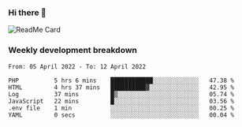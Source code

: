 ### Hi there 👋

<!--
**itzcy/itzcy** is a ✨ _special_ ✨ repository because its `README.md` (this file) appears on your GitHub profile.

Here are some ideas to get you started:

- 🔭 I’m currently working on ...
- 🌱 I’m currently learning ...
- 👯 I’m looking to collaborate on ...
- 🤔 I’m looking for help with ...
- 💬 Ask me about ...
- 📫 How to reach me: ...
- 😄 Pronouns: ...
- ⚡ Fun fact: ...
-->
![ReadMe Card](https://github-readme-stats.vercel.app/api?username=itzcy&show_icons=true&title_color=2d3198&icon_color=797cb8&text_color=24292e&bg_color=f6f8fa)

### Weekly development breakdown
<!--START_SECTION:waka-->

```text
From: 05 April 2022 - To: 12 April 2022

PHP          5 hrs 6 mins    ████████████░░░░░░░░░░░░░   47.38 %
HTML         4 hrs 37 mins   ██████████▓░░░░░░░░░░░░░░   42.95 %
Log          37 mins         █▒░░░░░░░░░░░░░░░░░░░░░░░   05.74 %
JavaScript   22 mins         █░░░░░░░░░░░░░░░░░░░░░░░░   03.56 %
.env file    1 min           ░░░░░░░░░░░░░░░░░░░░░░░░░   00.25 %
YAML         0 secs          ░░░░░░░░░░░░░░░░░░░░░░░░░   00.04 %
```

<!--END_SECTION:waka-->
